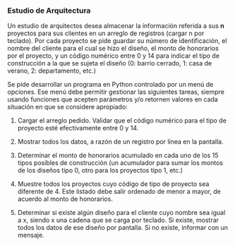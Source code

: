 ### Estudio de Arquitectura

Un estudio de arquitectos desea almacenar la información referida a sus **n** proyectos para sus clientes en un arreglo de registros (cargar n por teclado). Por cada proyecto se pide guardar su número de identificación, el nombre del cliente para el cual se hizo el diseño, el monto de honorarios por el proyecto, y un código numérico entre 0 y  14 para indicar el tipo de construcción a la que se sujeta el diseño (0: barrio cerrado, 1: casa de verano, 2: departamento, etc.)

Se pide desarrollar un programa en Python controlado por un menú de opciones. Ese menú debe permitir gestionar las siguientes tareas, siempre usando funciones que acepten parámetros y/o retornen valores en cada situación en que se considere apropiado:

1. Cargar el arreglo pedido. Validar que el código numérico para el tipo de proyecto esté efectivamente entre 0 y 14.

2. Mostrar todos los datos, a razón de un registro por línea en la pantalla.

3. Determinar el monto de honorarios acumulado en cada uno de los 15 tipos posibles de construcción (un acumulador para sumar los montos de los diseños tipo 0, otro para los proyectos tipo 1, etc.)

4. Muestre todos los proyectos cuyo código de tipo de proyecto sea diferente de 4. Este listado debe salir ordenado de menor a mayor, de acuerdo al monto de honorarios.

5. Determinar si existe algún diseño para el cliente cuyo nombre sea igual a x, siendo x una cadena que se carga por teclado. Si existe, mostrar todos los datos de ese diseño por pantalla. Si no existe, informar con un mensaje.
